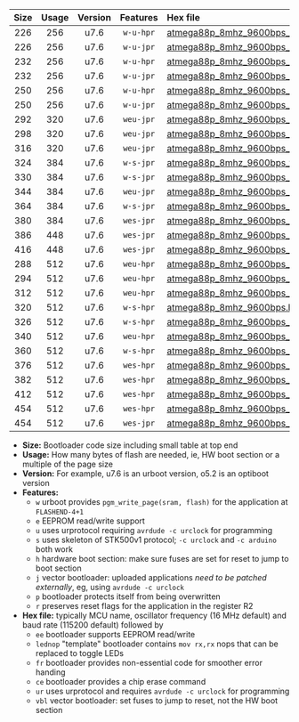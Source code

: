 |Size|Usage|Version|Features|Hex file|
|:-:|:-:|:-:|:-:|:--|
|226|256|u7.6|`w-u-hpr`|[atmega88p_8mhz_9600bps_ur.hex](https://raw.githubusercontent.com/stefanrueger/urboot/main/bootloaders/atmega88p/fcpu_8mhz/9600_bps/atmega88p_8mhz_9600bps_ur.hex)|
|226|256|u7.6|`w-u-jpr`|[atmega88p_8mhz_9600bps_ur_vbl.hex](https://raw.githubusercontent.com/stefanrueger/urboot/main/bootloaders/atmega88p/fcpu_8mhz/9600_bps/atmega88p_8mhz_9600bps_ur_vbl.hex)|
|232|256|u7.6|`w-u-hpr`|[atmega88p_8mhz_9600bps_lednop_ur.hex](https://raw.githubusercontent.com/stefanrueger/urboot/main/bootloaders/atmega88p/fcpu_8mhz/9600_bps/atmega88p_8mhz_9600bps_lednop_ur.hex)|
|232|256|u7.6|`w-u-jpr`|[atmega88p_8mhz_9600bps_lednop_ur_vbl.hex](https://raw.githubusercontent.com/stefanrueger/urboot/main/bootloaders/atmega88p/fcpu_8mhz/9600_bps/atmega88p_8mhz_9600bps_lednop_ur_vbl.hex)|
|250|256|u7.6|`w-u-hpr`|[atmega88p_8mhz_9600bps_lednop_fr_ur.hex](https://raw.githubusercontent.com/stefanrueger/urboot/main/bootloaders/atmega88p/fcpu_8mhz/9600_bps/atmega88p_8mhz_9600bps_lednop_fr_ur.hex)|
|250|256|u7.6|`w-u-jpr`|[atmega88p_8mhz_9600bps_lednop_fr_ur_vbl.hex](https://raw.githubusercontent.com/stefanrueger/urboot/main/bootloaders/atmega88p/fcpu_8mhz/9600_bps/atmega88p_8mhz_9600bps_lednop_fr_ur_vbl.hex)|
|292|320|u7.6|`weu-jpr`|[atmega88p_8mhz_9600bps_ee_ur_vbl.hex](https://raw.githubusercontent.com/stefanrueger/urboot/main/bootloaders/atmega88p/fcpu_8mhz/9600_bps/atmega88p_8mhz_9600bps_ee_ur_vbl.hex)|
|298|320|u7.6|`weu-jpr`|[atmega88p_8mhz_9600bps_ee_lednop_ur_vbl.hex](https://raw.githubusercontent.com/stefanrueger/urboot/main/bootloaders/atmega88p/fcpu_8mhz/9600_bps/atmega88p_8mhz_9600bps_ee_lednop_ur_vbl.hex)|
|316|320|u7.6|`weu-jpr`|[atmega88p_8mhz_9600bps_ee_lednop_fr_ur_vbl.hex](https://raw.githubusercontent.com/stefanrueger/urboot/main/bootloaders/atmega88p/fcpu_8mhz/9600_bps/atmega88p_8mhz_9600bps_ee_lednop_fr_ur_vbl.hex)|
|324|384|u7.6|`w-s-jpr`|[atmega88p_8mhz_9600bps_vbl.hex](https://raw.githubusercontent.com/stefanrueger/urboot/main/bootloaders/atmega88p/fcpu_8mhz/9600_bps/atmega88p_8mhz_9600bps_vbl.hex)|
|330|384|u7.6|`w-s-jpr`|[atmega88p_8mhz_9600bps_lednop_vbl.hex](https://raw.githubusercontent.com/stefanrueger/urboot/main/bootloaders/atmega88p/fcpu_8mhz/9600_bps/atmega88p_8mhz_9600bps_lednop_vbl.hex)|
|344|384|u7.6|`weu-jpr`|[atmega88p_8mhz_9600bps_ee_lednop_fr_ce_ur_vbl.hex](https://raw.githubusercontent.com/stefanrueger/urboot/main/bootloaders/atmega88p/fcpu_8mhz/9600_bps/atmega88p_8mhz_9600bps_ee_lednop_fr_ce_ur_vbl.hex)|
|364|384|u7.6|`w-s-jpr`|[atmega88p_8mhz_9600bps_lednop_fr_vbl.hex](https://raw.githubusercontent.com/stefanrueger/urboot/main/bootloaders/atmega88p/fcpu_8mhz/9600_bps/atmega88p_8mhz_9600bps_lednop_fr_vbl.hex)|
|380|384|u7.6|`wes-jpr`|[atmega88p_8mhz_9600bps_ee_vbl.hex](https://raw.githubusercontent.com/stefanrueger/urboot/main/bootloaders/atmega88p/fcpu_8mhz/9600_bps/atmega88p_8mhz_9600bps_ee_vbl.hex)|
|386|448|u7.6|`wes-jpr`|[atmega88p_8mhz_9600bps_ee_lednop_vbl.hex](https://raw.githubusercontent.com/stefanrueger/urboot/main/bootloaders/atmega88p/fcpu_8mhz/9600_bps/atmega88p_8mhz_9600bps_ee_lednop_vbl.hex)|
|416|448|u7.6|`wes-jpr`|[atmega88p_8mhz_9600bps_ee_lednop_fr_vbl.hex](https://raw.githubusercontent.com/stefanrueger/urboot/main/bootloaders/atmega88p/fcpu_8mhz/9600_bps/atmega88p_8mhz_9600bps_ee_lednop_fr_vbl.hex)|
|288|512|u7.6|`weu-hpr`|[atmega88p_8mhz_9600bps_ee_ur.hex](https://raw.githubusercontent.com/stefanrueger/urboot/main/bootloaders/atmega88p/fcpu_8mhz/9600_bps/atmega88p_8mhz_9600bps_ee_ur.hex)|
|294|512|u7.6|`weu-hpr`|[atmega88p_8mhz_9600bps_ee_lednop_ur.hex](https://raw.githubusercontent.com/stefanrueger/urboot/main/bootloaders/atmega88p/fcpu_8mhz/9600_bps/atmega88p_8mhz_9600bps_ee_lednop_ur.hex)|
|312|512|u7.6|`weu-hpr`|[atmega88p_8mhz_9600bps_ee_lednop_fr_ur.hex](https://raw.githubusercontent.com/stefanrueger/urboot/main/bootloaders/atmega88p/fcpu_8mhz/9600_bps/atmega88p_8mhz_9600bps_ee_lednop_fr_ur.hex)|
|320|512|u7.6|`w-s-hpr`|[atmega88p_8mhz_9600bps.hex](https://raw.githubusercontent.com/stefanrueger/urboot/main/bootloaders/atmega88p/fcpu_8mhz/9600_bps/atmega88p_8mhz_9600bps.hex)|
|326|512|u7.6|`w-s-hpr`|[atmega88p_8mhz_9600bps_lednop.hex](https://raw.githubusercontent.com/stefanrueger/urboot/main/bootloaders/atmega88p/fcpu_8mhz/9600_bps/atmega88p_8mhz_9600bps_lednop.hex)|
|340|512|u7.6|`weu-hpr`|[atmega88p_8mhz_9600bps_ee_lednop_fr_ce_ur.hex](https://raw.githubusercontent.com/stefanrueger/urboot/main/bootloaders/atmega88p/fcpu_8mhz/9600_bps/atmega88p_8mhz_9600bps_ee_lednop_fr_ce_ur.hex)|
|360|512|u7.6|`w-s-hpr`|[atmega88p_8mhz_9600bps_lednop_fr.hex](https://raw.githubusercontent.com/stefanrueger/urboot/main/bootloaders/atmega88p/fcpu_8mhz/9600_bps/atmega88p_8mhz_9600bps_lednop_fr.hex)|
|376|512|u7.6|`wes-hpr`|[atmega88p_8mhz_9600bps_ee.hex](https://raw.githubusercontent.com/stefanrueger/urboot/main/bootloaders/atmega88p/fcpu_8mhz/9600_bps/atmega88p_8mhz_9600bps_ee.hex)|
|382|512|u7.6|`wes-hpr`|[atmega88p_8mhz_9600bps_ee_lednop.hex](https://raw.githubusercontent.com/stefanrueger/urboot/main/bootloaders/atmega88p/fcpu_8mhz/9600_bps/atmega88p_8mhz_9600bps_ee_lednop.hex)|
|412|512|u7.6|`wes-hpr`|[atmega88p_8mhz_9600bps_ee_lednop_fr.hex](https://raw.githubusercontent.com/stefanrueger/urboot/main/bootloaders/atmega88p/fcpu_8mhz/9600_bps/atmega88p_8mhz_9600bps_ee_lednop_fr.hex)|
|454|512|u7.6|`wes-hpr`|[atmega88p_8mhz_9600bps_ee_lednop_fr_ce.hex](https://raw.githubusercontent.com/stefanrueger/urboot/main/bootloaders/atmega88p/fcpu_8mhz/9600_bps/atmega88p_8mhz_9600bps_ee_lednop_fr_ce.hex)|
|454|512|u7.6|`wes-jpr`|[atmega88p_8mhz_9600bps_ee_lednop_fr_ce_vbl.hex](https://raw.githubusercontent.com/stefanrueger/urboot/main/bootloaders/atmega88p/fcpu_8mhz/9600_bps/atmega88p_8mhz_9600bps_ee_lednop_fr_ce_vbl.hex)|

- **Size:** Bootloader code size including small table at top end
- **Usage:** How many bytes of flash are needed, ie, HW boot section or a multiple of the page size
- **Version:** For example, u7.6 is an urboot version, o5.2 is an optiboot version
- **Features:**
  + `w` urboot provides `pgm_write_page(sram, flash)` for the application at `FLASHEND-4+1`
  + `e` EEPROM read/write support
  + `u` uses urprotocol requiring `avrdude -c urclock` for programming
  + `s` uses skeleton of STK500v1 protocol; `-c urclock` and `-c arduino` both work
  + `h` hardware boot section: make sure fuses are set for reset to jump to boot section
  + `j` vector bootloader: uploaded applications *need to be patched externally*, eg, using `avrdude -c urclock`
  + `p` bootloader protects itself from being overwritten
  + `r` preserves reset flags for the application in the register R2
- **Hex file:** typically MCU name, oscillator frequency (16 MHz default) and baud rate (115200 default) followed by
  + `ee` bootloader supports EEPROM read/write
  + `lednop` "template" bootloader contains `mov rx,rx` nops that can be replaced to toggle LEDs
  + `fr` bootloader provides non-essential code for smoother error handing
  + `ce` bootloader provides a chip erase command
  + `ur` uses urprotocol and requires `avrdude -c urclock` for programming
  + `vbl` vector bootloader: set fuses to jump to reset, not the HW boot section

